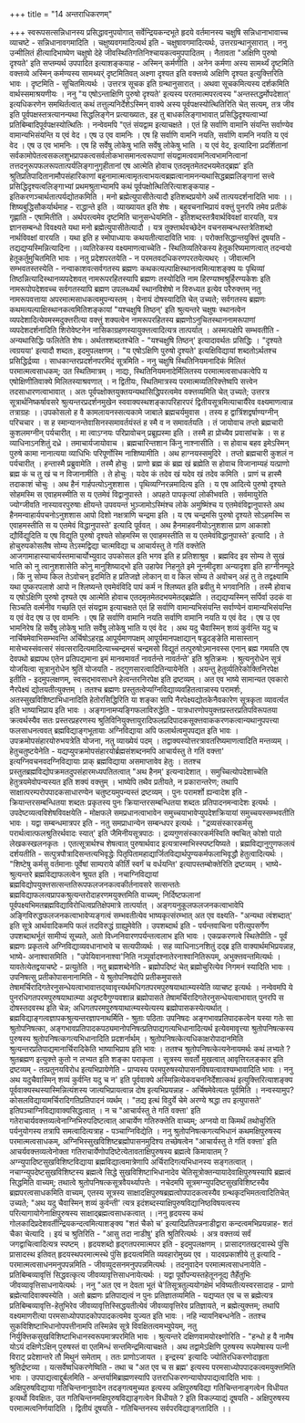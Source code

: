 +++
title = "14 अन्तराधिकरणम्"

+++
स्वरूपसत्सन्निधानस्य प्रसिद्धावनुपयोगात् सर्वेन्द्रियकन्दभूते हृदये वर्तमानस्य चक्षुषि सन्निधानाभावाच्च व्याचष्टे - सन्निधानावगमादिति । चक्षुष्यवगमादित्यर्थ इति - चक्षुषावगमादित्यर्थः, उत्तरग्रन्थानुसारात् । ननु उन्मीलितं हीत्यादिभाष्येण चक्षुषो देहे जीवस्थितिगतिनिश्चायकत्वमुपपादितम् । नैतावता "अक्षिणि पुरुषो दृश्यते' इति सप्तम्यर्थ उपपादित इत्याशङ्कयाह - अस्मिन् कर्मणीति । अनेन कर्मणा अस्य सामर्थ्यं दृष्टमिति वक्त्तव्ये अस्मिन् कर्मण्यस्य सामथ्यर्ं दृष्टमितिवत् अक्ष्णा दृश्यत इति वक्त्तव्ये अक्षिणि दृश्यत इत्युक्त्तिरिति भावः । दृष्टमिति - सूचितमित्यर्थः । उत्तरत्र सूचक इति ग्रन्थानुसारात् । अथवा सूचकमित्यस्य दर्शकमिति वार्थस्समाश्रयणीयः । ननु "य एषोऽन्ताक्षिणि पुरुषो दृश्यते' इत्यस्य परतमात्मपरत्वस्य "अन्तस्तद्धर्मोपदेशात्' इत्यधिकरणेन समथिर्तत्वात् कथं तत्तुल्यनिर्देशेऽस्मिन् वाक्ये अस्य पूर्वपक्षस्योत्थितिरिति चेत् सत्यम्, तत्र जीव इति पूर्वपक्षस्तत्रत्यानन्यथा सिद्धलिङ्गेन प्रत्याख्यातः, इह तु बाधकलिङ्गाभावात् प्रसिद्धिदृश्यत्वाभ्यां प्रतिबिम्बादिपूर्वपक्षस्योत्थितिः । नन्वेवमपि "एतं संयद्वाम इत्याचक्षते । एतं हि सर्वाणि वामानि संयन्ति सर्वाण्येव वामान्यभिसंयन्ति य एवं वेद । एष उ एव वामनिः । एष हि सर्वाणि वामनि नयति, सर्वाणि वामनि नयति य एवं वेद । एष उ एव भामनिः । एष हि सर्वेषु लोकेषु भाति सर्वेषु लोकेषु भाति । य एवं वेद, इत्यादिना प्रदर्शितानां सर्वकामोपेतत्वसकलशुभप्रापकत्वसर्वलोकभासमानत्वरूपाणां संयद्वामत्ववामनित्वभामनित्वानां तत्तदनुरूपफलरूपतात्पर्यलिङ्गानुगृहीतानां एष आत्मेति होवाच एतदमृतमेतदभयमेतद्ब्रह्म' इति श्रुतिप्रतिपादितानामौपसंहारिकाणां बहूनामात्मत्वामृतत्वाभयत्वब्रह्मत्वानामनन्यथासिद्धब्रह्मलिङ्गानां सत्त्वे प्रसिद्धिदृश्यत्वलिङ्गाभ्यां प्रथमश्रुताभ्यामपि कथं पूर्वपक्षोत्थितिरित्याशङ्कयाह - इतिकरणञ्चार्थतात्पर्यद्योतकमिति । मनो ब्रह्मेत्युपासीतेत्यादौ इतिशब्दप्रयोगे अर्थे तात्पयदर्शनादिति भावः ।। शिष्यबुद्धिसौकर्यार्थमाह - राद्धान्ते इति । व्याख्यायत इति शेषः । बहुवचनाभिप्रायं वक्त्तुं पुनरपि तमेव प्रतीकं गृह्णाति - एषामितीति । अर्थपरत्वमेव दृष्टमिति चानुसन्धेयमिति - इतिशब्दस्तत्रैवार्थविवक्षां वारयति, यत्र ज्ञानसम्बन्धो विवक्ष्यते यथा मनो ब्रह्मेत्युपासीतेत्यादौ । यत्र तूक्त्तार्थवच्छेदेन वचनसम्बन्धस्तत्रेतिशब्दो नार्थविवक्षां वारयति । यथा इति ह स्मोपाध्यायः कथयतीत्यादाविति भावः । परोक्तसिद्धान्तयुक्त्तिं दूषयति - तद्यद्यप्यस्मिन्नित्यादिना ।।व्यतिरेकस्य वक्ष्यमाणत्वाच्चेति - स्थितिव्यतिरेकस्य हेतूकरिष्यमाणत्वात् तदन्वयो हेतूकर्तुमुचितमिति भावः । नतु प्रदेशपरतयेति - न परमतवदधिकरणपरतयेत्यथर्ः । जीवात्मनि सम्भवतस्तस्येति - नन्वाकाशवत्सर्वगतस्य ब्रह्मणः कथकत्यल्पाक्षिस्थानत्वमित्याशङ्क्य यः पृथिव्यां तिष्ठन्नित्यादिस्थानव्यपदेशवत् नामरूपरहितस्यापि ब्रह्मणः तस्योदिति नाम हिरण्यश्मश्रुर्हिरण्यकेशः इति नामरूपोपदेशवच्च सर्वगतस्यापि ब्रह्मण उपलब्ध्यर्थं स्थानविशेषो न विरुध्यत इत्येव परैरुक्त्तम् नतु नामरूपवत्ताया अपरमात्मसाधकत्वमुपन्यस्तम् । येनायं दोषस्यादिति चेत् उच्यते; सर्वगतस्य ब्रह्मणः कथमत्यल्पाक्षिस्थानकत्वमितिशङ्कायां "यश्चक्षुषि तिष्ठन्' इति श्रुत्यन्तरे चक्षुषः स्थानत्वेन व्यपदेशादित्येवमस्मदुक्त्तरीत्या वक्त्तुं शक्यत्वेन नामरूपरहितस्य ब्रह्मणोऽनुचितस्थाननामरूपाणां व्यपदेशदर्शनादिति शिरोवेष्टनेन नासिकाग्रहणस्यायुक्त्तत्वादित्यत्र तात्पर्यात् । अस्मत्पक्षेपि सम्भवतीति - अन्यथासिद्धिः फलितेति शेषः। अर्थतश्शब्दतश्चेति - "यश्चक्षुषि तिष्ठन्' इत्यादावर्थतः प्रसिद्धिः । "दृश्यते त्वग्रयया' इत्यादौ शब्दतः, इदमुपलक्षणम् । "य एषोऽक्षिणि पुरुषो दृश्यते' इत्यक्षिविद्यायां शब्दतोऽर्थतश्च प्रसिद्धिर्द्रव्या । साधकान्तरप्रदर्शनपरमिदं सूत्रमिति - ननु चक्षुषि स्थितिनियमनादिकं मिलितं परमात्मत्वसाधकम्; उत स्थितिमात्रम् । नाद्यः, स्थितिनियमनादेर्मिलितस्य परमात्मत्वसाधकत्वेपि य एषोक्षिणीतिवाक्ये मिलितस्याश्रवणात् । न द्वितीयः, स्थितिमात्रस्य परमात्मव्यतिरिक्त्तेष्वपि सत्त्वेन तदसाधारणत्वाभावात् । अतः पूर्वपक्षोक्तयुक्तयन्यथासिद्धिपरत्वमेव वक्त्तव्यमिति चेत् उच्यते; उत्तरत्र सूत्रार्थनिष्कर्षावसरे श्रुत्यन्तरप्रदर्शनमुखेन स्ववाक्यस्थशङ्कापरिहारपरं द्वितीयसूत्रमित्याचार्यैरेव वक्ष्यमाणत्वान्न तत्राग्रहः ।।उपकोसलो ह वै कामलायनस्सत्यकामे जाबाले ब्रह्मचर्यमुवास । तस्य ह द्वात्रिंशद्वर्षाण्यग्नीन् परिचचार । स ह स्मान्यानन्तेवासिनस्समावर्तयंस्तं ह स्मै व न समावर्तयति । तं जायोवाच तप्तो ब्रह्मचारी कुशलमग्नीन् पर्यचारीत् । मा त्वाऽग्नयः परिप्रावोचन् प्रब्रूह्यस्मा इति । तस्मै हा प्रोच्यैव प्रवासांचक्रे । स ह व्याधिनाऽनशितुं दध्रे । तमाचार्यजायोवाच । ब्रह्मचारिन्तशान किंनु नाश्नासीति । स होवाच बहव इमेऽस्मिन् पुरुषे कामा नानात्यया व्याधिभिः परिपूर्णोस्मि नाशिष्यामीति । अथ हाग्नयस्समुदिरे । तप्तो ब्रह्मचारी कुशलं न पर्यचारीत् । हन्तास्मै प्रब्रुवामेति । तस्मै होचुः । प्राणो ब्रह्म कं ब्रह्म खं ब्रह्मेति स होवाच विजानाम्यहं यत्प्राणो ब्रह्म कं च तु खं च न विजानामीति । ते होचुः । यदेव कं तदेव खं यदेव खं तदेव कमिति । प्राणं च हास्मै तदाकाशं चोचुः । अथ हैनं गार्हपत्योऽनुशशास । पृथिव्यग्निरन्नमादित्य इति । य एष आदित्ये पुरुषो दृश्यते सोहमस्मि स एवाहमस्मीति स य एतमेवं विद्वानुपास्ते । अपहते पापकृत्यां लोकीभवति । सर्वमायुरेति ज्योग्जीवति नास्यावरपुरुषाः क्षीयन्ते उपवयन्तं भुञ्जामोऽस्मिंश्च लोके अमुष्मिंश्च य एतमेवंविद्वानुपास्ते अथ हैनमन्वाहार्यपचनोऽनुशशास आपो दिशो नक्षत्राणि चन्द्रमा इति । य एष चन्द्रमसि पुरुषो दृश्यते सोऽहमस्मि स एवाहमस्तीति स य एतमेवं विद्धानुपास्ते' इत्यादि पूर्ववत् । अथ हैनमाहवनीयोऽनुशशास प्राण आकाशो द्यौर्विद्युदिति य एष विद्युति पुरुषो दृश्यते सोहमस्मि स एवाहमस्तीति स य एतमेवंविद्धानुपास्ते' इत्यादि । ते होचुरुपकोसलैष सोम्य तेऽस्मद्विद्या चात्मविद्या च आचार्यस्तु ते गतिं वक्त्तेति आजगामाहास्याचार्यस्तमाचार्योभ्युवाद उपकोसल इति भगव इति ह प्रतिशाश्रुव । ब्रह्मविद इव सोम्य ते सुखं भाति को नु त्वानुशशासेति कोनु मानुशिष्याद्भो इति उहापेव निहनुते इमे नूनमीदृशा अन्यादृशा इति हाग्नीनम्पूदे । किं नु सोम्य किल तेऽवोचन् इदमिति ह प्रतिजज्ञे लोकान् वा व किल सोम्य ते अवोचन् अहं तु ते तद्वक्ष्यामि यथा पुष्करपलाशे आपो न श्लिष्यन्ते एवमेवंविदि पापं कर्म न श्लिष्यत इति ब्रवीतु मे भगवानिति । तस्मै होवाच य एषोऽक्षिणि पुरुषो दृश्यते एष आत्मेति होवाच एतदमृतमेतदभयमेतद्ब्रह्मेति । तद्यद्यप्यस्मिन् सर्पिर्वा उदकं वा सिञ्चति वर्त्मनीव गच्छति एतं संयद्वाम इत्याचक्षते एतं हि सर्वाणि वामान्यभिसंयन्ति सर्वाण्येनं वामान्यभिसंयन्ति य एवं वेद एष उ एव वामनिः । एष हि सर्वाणि वामानि नयति सर्वाणि वामानि नयति य एवं वेद । एष उ एव भामनिरेष हि सर्वेषु लोकेषु भाति सर्वेषु लोकेषु भाति य एवं वेद । अथ यदु चैवास्मिन् शव्यं कुर्वन्ति यदु च नार्चिषमेवाभिसम्भवन्ति अर्चिषोऽहरह्न आपूर्यमाणपक्षम् आपूर्यमानपक्षाद्यान् षडुदङ्ङेति मासास्तान् मासेभ्यस्संवत्सरं संवत्सरादित्यमादित्याच्चन्द्रमसं चन्द्रमसो विद्युतं तत्पुरुषोऽमानवस्स एनान् ब्रह्म गमयति एष देवपथो ब्रह्मपथ एतेन प्रतिपद्यमाना इमं मानवमावर्तं नावर्तन्ते नावर्तन्ते' इति श्रुतिक्रमः । श्रुत्यनुरोधेन सूत्रं योजयित्वा सूत्रानुरोधेन श्रुतिं योजयति - तद्गुणसारत्वादितिन्यायेनेति । अयन्तु हेतुर्व्यतिरेकोक्तिनिरपेक्ष इतीति - इदमुपलक्षणम्, स्वसद्भावसाधने हेत्वन्तरनिरपेक्ष इति द्रष्टव्यम् । अत एव भाष्ये सामान्यत एवकारो नैरपेक्ष्यं द्योतयतीत्युक्त्तम् । ततश्च ब्रह्मणः प्रस्तुतत्वेप्यग्निविद्याव्यवहितत्वान्नास्य परामर्शः, अतस्सुखविशिष्टाभिधानादिति हेतोरसिद्धिरिति या शङ्का सापि नैरपेक्ष्यद्योतकेनैवकारेण सूत्रकृता व्यावर्त्यत इति भाष्याभिप्राय इति भावः । अङ्गानामप्यङ्गिफलाविरुद्धेति - पात्रधारणोपयुक्त्तप्रस्तरप्रतिपविरूपतया क्रत्वर्थस्यैव सतः प्रस्तरप्रहरणस्य श्रुतिविनियुक्त्तायुरादिफलप्रदिपादकसूक्त्तवाककरणकत्वान्यथानुपपत्त्या फलसाधनत्ववत् ब्रह्मविद्याङ्गभूतायाः अग्निविद्याया अपि फलार्थत्वमुपपद्यत इति भावः । उपक्रमोपसंहारयोरुभयत्रेति योजना, नतु व्याख्येयं पदम् । तद्वाक्यस्योत्तरत्रावतरिष्यमाणत्वादिति मन्तव्यम् । हेतुचतुष्टयेनेति - यद्यप्युपक्रमोपसंहारयोर्ब्रह्मसंशब्दनमपि आचार्यस्तु ते गतिं वक्त्ता' इत्यग्निवचनवदग्निविद्यायाः प्राक् ब्रह्मविद्याया असमाप्तावेव हेतुः । ततश्च प्रस्तुतब्रह्मविद्योपक्रमतदुपसंहारमध्यपतितत्वात् "अथ हैनम्' इत्यन्वादेशात् । समुच्चित्योपदेशाच्चेति हेतुत्रयमेवोपन्यस्यत इति शक्यं वक्त्तुम् । भाष्येपि तथैव प्रतीयते, न प्रकारान्तरेण; तथापि साक्षात्परम्परोपपादकसाधारण्येन चतुष्टयमुपन्यस्तं द्रष्टव्यम् । पुनः परामर्शो ह्यन्वादेश इति - क्रियान्तरसम्बन्धितया शब्दतः प्रकृतस्य पुनः क्रियान्तरसम्बन्धितया शब्दतः प्रतिपादनमन्वादेशः इत्यर्थः । उपदेष्टव्यत्वविशेषविवक्षयेति - मोक्षफले समप्रधानत्वाभावेन समुच्चयाभावेप्युपदेशक्रियायां समुच्चयस्सम्भवतीति भावः । यद्वा सम्बन्धमात्रपर इति - नतु समप्राधान्येन सम्बन्धपर इत्यर्थः । "द्रव्यसंस्कारकर्मसु परार्थत्वात्फलश्रुतिरर्थवादः स्यात्' इति जैमिनीयसूत्रपाठः । द्रव्यगुणसंस्कारकर्मस्विति क्वचित् कोशो पाठो लेखकस्खलनकृतः । एतत्सूत्रार्थश्च शेषत्वात् पुरुषार्थवाद इत्यत्रास्माभिस्स्पष्टयिष्यते । ब्रह्मविद्यानुगुणफलत्वं दर्शयतीति - सत्पुत्रपौत्रादिसन्तत्यभिवृद्धेः पितृपितामहाद्यार्जितविद्यार्थपुण्यकर्मफलाभिवृद्धौ हेतुत्वादित्यर्थः । "शिष्टेषु कर्मसु वर्तमानाः पूर्वेषां साम्पराये कीर्तिं स्वर्गं च वर्धयन्ति' इत्यापस्तम्बोक्तेरिति द्रष्टव्यम् । भाष्ये- श्रुत्यन्तरे ब्रह्मविद्याफलत्वेन श्रूयत इति । नचाग्निविद्यायां ब्रह्मविद्योपयुक्त्तसत्सन्ततिरूपफलजनकत्वकीर्तनावसरे सत्सन्ततेः ब्रह्मविद्याफलत्वप्रापकश्रुत्यन्तरोदाहरणमयुक्त्तमिति वाच्यम्; निर्दिष्टफलानां पूर्वपक्ष्यभिमतब्रह्मविद्याविरोधित्वप्रतिक्षेपमात्रे तात्पर्यात् । अङ्गयनुकूलफलजनकत्वाभावेपि अङ्गिविरुद्धफलजनकत्वाभावेप्यङ्गत्वं सम्भवतीत्येव भाष्यकृत्संरम्भात् अत एव वक्ष्यति- "अन्यथा त्वंशब्दात्' इति सूत्रे आर्थवादिकमपि फलं तदविरुद्धं ग्राह्युमेवेति । उपशब्दार्थ इति - पर्यन्तवाचिना परीत्युपसर्गेण उपशब्दाथर्भूतं सामीप्यं सूच्यते, अतो विध्ननिवारणपर्यन्तत्वलाभ इति भावः । एकप्रकरणत्वे स्थितेपीति - पूर्वं ब्रह्मणः प्रकृतत्वे अग्निविद्याव्यवधानाभावे च सत्यपीव्यर्थः । सह व्याधिनाऽनशितुं दद्ब्र इति वाक्यार्थमभिप्रयन्नाह, भाष्ये- अनाश्वासमिति । "उपेयिवाननाश्वा'निति नञ्पूर्वादश्नातेरनाश्वानितिरूपम्, अभुक्त्तवन्तमित्यर्थः । यावतेत्येतद्वयाचष्टे - प्रत्युतेति । नतु ब्रह्मशब्देनेति - ब्रह्मोपदिष्टं चेत् ब्रह्मोचुरित्येव निगमनं स्यादिति भावः ।उपनिषत्सु प्रतीकोपासनानामिति - ये श्रुतोपनिषदोपि प्रतीकमुपासते तेषामर्चिरादिगतेरनुसन्धेयत्वाभावात्तद्य्वावृत्त्यर्थमधिगतपरमपुरुषयाथात्म्यस्येति व्याचष्ट इत्यर्थः । नन्वेवमपि ये पुनरधिगतपरमपुरुषयाथात्म्या अदृष्टवैगुण्यवशान्न ब्रह्मोपासते तेषामर्चिरादिगतेरनुसन्धेयत्वाभावात् पुनरपि स दोषस्तदवस्थ इति चेन्न; अधिगतपरमपुरुषयाथात्म्यस्येत्यस्य ब्रह्मोपासकस्येत्यर्थात् । ब्रह्मविद्याङ्गत्वज्ञापकश्रुत्यन्तरज्ञापनाथर्मिति - श्रुताः पठिताः उपनिषदः अङ्गभावप्रतिपादकत्वेन यस्या गतेः सा श्रुतोपनिषत्का, अङ्गभावप्रतिपादकपठ्यमानोपनिषत्प्रतिपाद्यगत्यभिधानादित्यर्थ इत्येवमावृत्त्या श्रुतोपनिषत्कस्य पुरुषस्य श्रुतोपनिषत्कगत्यभिधानादिति प्रदशर्नार्थम् । श्रुतोपनिषत्केत्यधिकाक्षरोपादानमिति श्रुत्यन्तरप्रतिपाद्यमानार्चिरादिकेति भाष्याभिप्राय इति भावः । ततश्च श्रुतोपनिषत्केत्यनेनायमर्थः कथं लभ्यते ? श्रुतब्रह्मण इत्युक्त्ते कुतो न लभ्यत इति शङ्का पराकृता । सूत्रस्य सवर्तो मुखत्वात् आवृत्तिरलङ्कार इति द्रष्टव्यम् - तत्प्रतुनयविरोध इत्यभिप्रायेणेति - प्राप्यस्य परमपुरुषस्योपासनविषयत्वावश्यम्भावादिति भावः । ननु अथ यदुचैवास्मिन् शव्यं कुर्वन्ति यदु च न' इति पूर्ववाक्ये अस्मिन्नित्येकवचननिर्देशात्कथं इत्युक्त्तिरित्याशङ्क्य पूर्ववाक्यस्थस्यास्मिन्नित्यंशस्य जात्यभिप्रायत्वान्न दोष इत्यभिप्रयन्नाह - अर्चिषमेवेत्यतः पूर्वमिति । नन्वस्यामुप? कोसलविद्यायामर्चिरादिगतिप्रतिपादनं व्यर्थम् । "तद्य इत्थं विदुर्ये चेमे अरण्ये श्रद्धा तप इत्युपासते' इतिपञ्चाग्निविद्यावाक्यसिद्धत्वात् । न च "आचार्यस्तु ते गतिं वक्त्ता' इति गतेराचार्यवक्त्तव्यत्वेनाग्निभिरुपदिष्टत्वात् आचार्येण गतिरुक्त्तेति वाच्यम्; अग्नयो वा किमर्थं तथोचुरिति पर्यनुयोगस्य तत्रापि समत्वादित्यत्राह - पञ्चाग्निविद्येति । ननु श्रुतोपनिषत्कगत्यभिधानं कथमक्षिपुरुषस्य परमात्मत्वसाधकम्, अग्निभिस्सुखविशिष्टब्रह्मोपासनमुदिश्य तच्छेषत्वेन "आचार्यस्तु ते गतिं वक्त्ता' इति आचर्यवक्त्तव्यत्वेनोक्ता गतिराचार्येणोपदिष्टेत्येतावताक्षिपुरुषस्य ब्रह्मत्वे किमायातम् ? अग्न्युपादिष्टसुखविशिष्टविद्याया ब्रह्मविद्यात्वमात्रेणापि अर्चिरादिगत्यभिधानस्य सङ्गतत्वात् । नचाग्न्युपदेष्टसुखविशिष्टस्य ब्रह्मत्वे सिद्धे सुखविशिष्टाभिधानादेव चेतिसूत्रोक्तन्यायादेवाक्षिपुरुषस्यापि ब्रह्मत्वं सिद्धमिति वाच्यम्; तथात्वे श्रुतोपनिषत्कसूत्रवैयर्थ्यापत्तेः । नचेदमपि सूत्रमग्न्युपदिष्टसुखविशिष्टस्यैव ब्रह्मपरत्वसाधकमिति वाच्यम्, एतस्य सूत्रस्य साक्षादक्षिपुरुषब्रह्मत्वोपपादकत्वस्यैव ग्रन्थकृदभिमतत्वादितिचेत् उच्यते; "अथ यदु चैवास्मिन् शव्यं कुर्वन्ती' त्यत्र इदंशब्दस्याक्षिपुरुषविद्यानिष्ठविषयत्वस्य परित्यागायोगेनाक्षिपुरुषस्य साक्षाद्ब्रह्मत्वसाधकत्वात् ।।ननु हृदयस्य कथं गोलकादिप्रदेशवर्तीन्द्रियकन्दत्वमित्याशङ्क्य "शतं चैको च' इत्यादिप्रतिपन्ननाडीद्वारा कन्दत्वमभिप्रयन्नाह- शतं चैका चेत्यादि । इयं च श्रुतिरिति - "आसु तदा नाडीषु' इति श्रुतिरित्यर्थः । अत्र वक्त्तव्यं सर्वं जगद्वाचित्वादित्यत्र स्पष्टम् । हृदयशब्दो हृद्गतपरमात्मपर इति - इदमुपलक्षणम् । प्रासादगतखट्वास्थे पुंसि प्रासादस्थ इतिवत् हृदयस्थपरमात्मस्थे पुंसि हृदयत्वमिति व्यवहारोमुख्य एव । यादवप्रकाशीये तु इत्यादि - परमात्मत्वसाधनमनुपपन्नमिति - जीवव्युदसनमनुपपन्नमित्यर्थः । तदनुवादेन परमात्मत्वसाधनायेति - प्रतिबिम्बव्यावृत्तिं सिद्धवत्कृत्य जीवव्यावृत्तिसाधनायेत्यर्थः । यद्वा पूर्वोपन्यस्तहेतूननूद्य तैर्हेतुभिः जीवव्यावृत्तिसाधनायेत्यर्थः । ननु "अत एव न देवता भूतं चे'तिसूत्रतुल्ययोगक्षेमं भविष्यतीत्यस्वरसादाह - प्राणो ब्रह्मेत्यादिवाक्यस्येति । अतो ब्रह्मणः प्रतिपाद्यत्वं न पुनः प्रतिज्ञातव्यमिति - यद्यप्यत एव च स ब्रह्मेत्यत्र प्रतिबिम्बव्यावृत्ति-हेतुभिरेव जीवव्यावृत्तिस्सिद्धयतीत्येवं जीवव्यावृत्तिरेव प्रतिज्ञायते, न ब्रह्मेत्युक्त्तम्; तथापि वक्ष्यमाणरीत्या परमसाध्योपपादकोपपादकत्वमेव युज्यत इति भावः । नहि न्यायनिबन्धनेति - ततश्च सुकविशिष्टाभिधानोपपत्तीनामपि तस्मिन्नेव सूत्रे विवक्षितत्वमभ्युपेयम्, नतु निर्युक्त्तिकसुखविशिष्टाभिधानस्वरूपमात्रपरमिति भावः । श्रुत्यन्तरे दक्षिणवामयोरक्ष्णोरिति - "हन्धो ह वै नामैष योऽयं दक्षिणेऽक्षिन् पुरुषस्तं वा एतमिन्धं सन्तमिन्द्रमित्याचक्षते । अथ तद्वामेऽक्षिणि पुरुषस्य रूपमेषास्य पत्नी विराट् प्रदेशान्तरे तौ मिथुनं समेताम् । ततः प्राणोऽजायत । इन्द्रस्य' इत्यादिः ज्योतिरधिकरणोदाहृता श्रुतिर्द्रष्टव्या । यत्सर्वेष्वधिकरणेष्विति - तथा च "अत एव च स ब्रह्म' इत्यस्य परमसाध्योपपादकत्वमयुक्त्तमिति भावः । उपपाद्यत्वाद्दुर्बलमिति - अन्तर्यामिब्राह्मणस्यापि उत्तराधिकरणन्यायोपपाद्यत्वादिति भावः । अक्षिपुरुषविद्याया गतिचिन्तनानुवादेन तदङ्गत्वमुच्यत इत्यस्य अक्षिपुरुषविद्या गतिचिन्तनाङ्गत्वेन विधीयत इत्यर्थो विवक्षितः, उत गतिचिन्तनमक्षिपुरुषविद्याङ्गत्वेन विधीयते ? इति विकल्प्याद्यं दूषयति - अक्षिपुरुषस्य परमात्मत्वनिर्णयादिति । द्वितीयं दूषयति - गतिचिन्तनस्य सर्वपरविद्याङ्गतादिति ।।